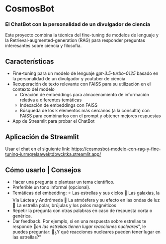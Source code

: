 # CosmosBot 

### El ChatBot con la personalidad de un divulgador de ciencia

Este proyecto combina la técnica del fine-tuning de modelos de lenguaje y la Retrieval-augmented-generation (RAG) para responder preguntas interesantes sobre ciencia y filosofía. 

## Características

- Fine-tuning para un modelo de lenguaje *gpt-3.5-turbo-0125* basado en la personalidad de un divulgador y youtuber de ciencia
- Recuperación de texto relevante con FAISS para su utilización en el contexto del modelo
    - Creación de embeddings para almacenamiento de información relativa a diferentes temáticas 
    - Indexación de embeddings con FAISS
    - Búsqueda de los k elementos más cercanos (a la consulta) con FAISS para combinarlos con el prompt y obtener mejores respuestas
- App de Streamlit para probar el ChatBot

## Aplicación de Streamlit
Usar el chat en el siguiente link: https://cosmosbot-modelo-con-rag-y-fine-tuning-iurmqrelaawektdbwcktka.streamlit.app/

## Cómo usarlo | Consejos
- Hacer una pregunta o plantear un tema científico.
- Preferible un tono informal (opcional).
- Temáticas del embedding:
      ⭐ Las estrellas y sus ciclos
      🌌 Las galaxias, la Vía Láctea y Andrómeda
      🌈 La atmósfera y su efecto en las ondas de luz
      🧭 La estrella polar, brújulas y los polos magnéticos
- Repetir la pregunta con otras palabras en caso de respuesta corta o genérica.
- Dar feedback. Por ejemplo, si en una respuesta sobre estrellas te responde
    💬*en las estrellas tienen lugar reacciones nucleares*", le puedes preguntar:
    💬¿Y qué reacciones nucleares pueden tener lugar en las estrellas?" 
